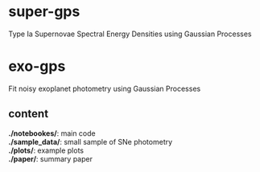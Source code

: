 # super-gps
Type Ia Supernovae Spectral Energy Densities using Gaussian Processes 

# exo-gps
Fit noisy exoplanet photometry using Gaussian Processes

## content

**./notebookes/**: main code </br>
**./sample_data/**: small sample of SNe photometry </br>
**./plots/**: example plots </br>
**./paper/**: summary paper </br>
